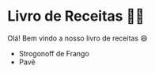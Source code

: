 # Livro de Receitas :man_cook:

Olá! Bem vindo a nosso livro de receitas :smile:

- Strogonoff de Frango
- Pavê
